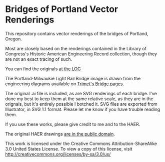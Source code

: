 Bridges of Portland Vector Renderings
=====================================

This repository contains vector renderings of the bridges of Portland, Oregon.

Most are closely based on the renderings contained in the Library of
Congress's Historic American Engineering Record collection, though they are
not an exact tracing of such.

You can find the originals [at the LOC](http://www.loc.gov/pictures/item/or0316/)

The Portland-Milwaukie Light Rail Bridge image is drawn from the engineering
diagrams available on [Trimet's Bridge pages](http://trimet.org/pm/library/bridge.htm).

The original .ai file is included, as are SVG renderings of each bridge. I've
done my best to keep them at the same relative scale, as they are in the
orignals, but it's entirely possible I botched it. SVG files are exported from
Illustrator, in SVG 1.1 format. Please let me know if you have trouble reading
them.

If you use these works, please give credit to me and to the HAER.

The original HAER drawings [are in the public
domain](http://www.loc.gov/rr/print/res/114_habs.html).

This work is licensed under the Creative Commons Attribution-ShareAlike 3.0
United States License. To view a copy of this license, visit
http://creativecommons.org/licenses/by-sa/3.0/us/

